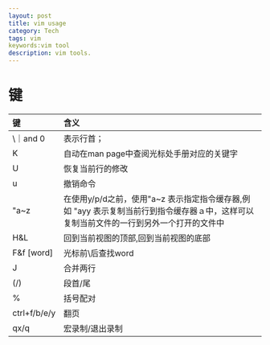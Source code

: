 ```yaml
---
layout: post
title: vim usage 
category: Tech
tags: vim 
keywords:vim tool 
description: vim tools.
---
```


# 键   

|键|含义|
|:-|:-|
|\｜and 0|表示行首；|
|K| 自动在man page中查阅光标处手册对应的关键字|
|U|恢复当前行的修改|
|u|撤销命令|
|"a~z| 在使用y/p/d之前，使用"a~z 表示指定指令缓存器,例如 "ayy 表示复制当前行到指令缓存器ａ中，这样可以复制当前文件的一行到另外一个打开的文件中|
|H&L|回到当前视图的顶部,回到当前视图的底部|
|F&f \[word\]| 光标前\后查找word|
|J|合并两行|
|(/)|段首/尾|
|%|括号配对|
|ctrl+f/b/e/y|翻页|
|qx/q|宏录制/退出录制|
